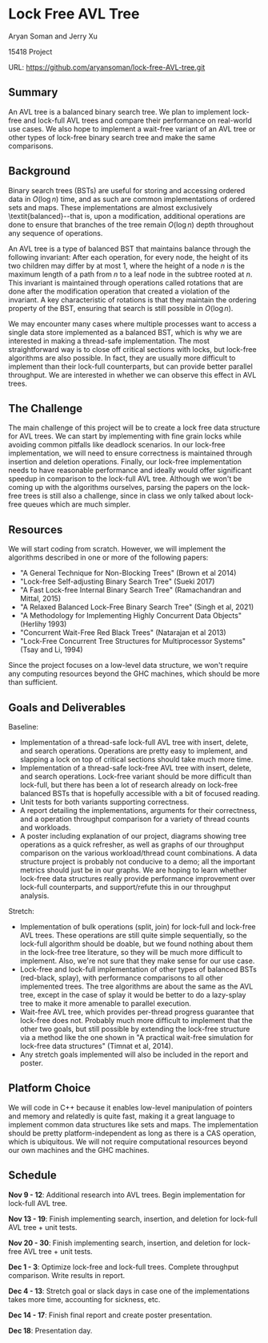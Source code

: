 # Lock Free AVL Tree

Aryan Soman and Jerry Xu 

15418 Project 

URL: https://github.com/aryansoman/lock-free-AVL-tree.git

## Summary 

An AVL tree is a balanced binary search tree. We plan to implement lock-free and lock-full AVL trees and compare their performance on real-world use cases. We also hope to implement a wait-free variant of an AVL tree or other types of lock-free binary search tree and make the same comparisons.

## Background



Binary search trees (BSTs) are useful for storing and accessing ordered data in $O(\log n)$ time, and as such are common implementations of ordered sets and maps. These implementations are almost exclusively \textit{balanced}--that is, upon a modification, additional operations are done to ensure that branches of the tree remain $O(\log n)$ depth throughout any sequence of operations. 

An AVL tree is a type of balanced BST that maintains balance through the following invariant: After each operation, for every node, the height of its two children may differ by at most $1$, where the height of a node $n$ is the maximum length of a path from $n$ to a leaf node in the subtree rooted at $n$. This invariant is maintained through operations called rotations that are done after the modification operation that created a violation of the invariant. A key characteristic of rotations is that they maintain the ordering property of the BST, ensuring that search is still possible in $O(\log n)$.  

We may encounter many cases where multiple processes want to access a single data store implemented as a balanced BST, which is why we are interested in making a thread-safe implementation. The most straightforward way is to close off critical sections with locks, but lock-free algorithms are also possible. In fact, they are usually more difficult to implement than their lock-full counterparts, but can provide better parallel throughput. We are interested in whether we can observe this effect in AVL trees.

## The Challenge

The main challenge of this project will be to create a lock free data structure for AVL trees. We can start by implementing with fine grain locks while avoiding common pitfalls like deadlock scenarios. In our lock-free implementation, we will need to ensure correctness is maintained through insertion and deletion operations. Finally, our lock-free implementation needs to have reasonable performance and ideally would offer significant speedup in comparison to the lock-full AVL tree. Although we won't be coming up with the algorithms ourselves, parsing the papers on the lock-free trees is still also a challenge, since in class we only talked about lock-free queues which are much simpler. 

## Resources

We will start coding from scratch. However, we will implement the algorithms described in one or more of the following papers:

- "A General Technique for Non-Blocking Trees" (Brown et al 2014)
- "Lock-free Self-adjusting Binary Search Tree" (Sueki 2017)
- "A Fast Lock-free Internal Binary Search Tree" (Ramachandran and Mittal, 2015)
- "A Relaxed Balanced Lock-Free Binary Search Tree" (Singh et al, 2021) 
- "A Methodology for Implementing Highly Concurrent Data Objects" (Herlihy 1993)
- "Concurrent Wait-Free Red Black Trees" (Natarajan et al 2013)
- "Lock-Free Concurrent Tree Structures for Multiprocessor Systems" (Tsay and Li, 1994)

Since the project focuses on a low-level data structure, we won't require any computing resources beyond the GHC machines, which should be more than sufficient. 

## Goals and Deliverables

Baseline:
- Implementation of a thread-safe lock-full AVL tree with insert, delete, and search operations. Operations are pretty easy to implement, and slapping a lock on top of critical sections should take much more time. 
- Implementation of a thread-safe lock-free AVL tree with insert, delete, and search operations. Lock-free variant should be more difficult than lock-full, but there has been a lot of research already on lock-free balanced BSTs that is hopefully accessible with a bit of focused reading.
- Unit tests for both variants supporting correctness. 
- A report detailing the implementations, arguments for their correctness, and a operation throughput comparison for a variety of thread counts and workloads. 
- A poster including explanation of our project, diagrams showing tree operations as a quick refresher, as well as graphs of our throughput comparison on the various workload/thread count combinations. A data structure project is probably not conducive to a demo; all the important metrics should just be in our graphs. We are hoping to learn whether lock-free data structures really provide performance improvement over lock-full counterparts, and support/refute this in our throughput analysis. 

Stretch:
- Implementation of bulk operations (split, join) for lock-full and lock-free AVL trees. These operations are still quite simple sequentially, so the lock-full algorithm should be doable, but we found nothing about them in the lock-free tree literature, so they will be much more difficult to implement. Also, we're not sure that they make sense for our use case. 
- Lock-free and lock-full implementation of other types of balanced BSTs (red-black, splay), with performance comparisons to all other implemented trees. The tree algorithms are about the same as the AVL tree, except in the case of splay it would be better to do a lazy-splay tree to make it more amenable to parallel execution.
- Wait-free AVL tree, which provides per-thread progress guarantee that lock-free does not. Probably much more difficult to implement that the other two goals, but still possible by extending the lock-free structure via a method like the one shown in "A practical wait-free simulation for lock-free data structures" (Timnat et al, 2014). 
- Any stretch goals implemented will also be included in the report and poster.

## Platform Choice

We will code in C++ because it enables low-level manipulation of pointers and memory and relatedly is quite fast, making it a great language to implement common data structures like sets and maps. The implementation should be pretty platform-independent as long as there is a CAS operation, which is ubiquitous. We will not require computational resources beyond our own machines and the GHC machines. 

## Schedule

**Nov 9 - 12**: Additional research into AVL trees. Begin implementation for lock-full AVL tree.

**Nov 13 - 19**: Finish implementing search, insertion, and deletion for lock-full AVL tree + unit tests.

**Nov 20 - 30**: Finish implementing search, insertion, and deletion for lock-free AVL tree + unit tests.

**Dec 1 -  3**: Optimize lock-free and lock-full trees. Complete throughput comparison. Write results in report.

**Dec 4 -  13**: Stretch goal or slack days in case one of the implementations takes more time, accounting for sickness, etc. 

**Dec 14 - 17**: Finish final report and create poster presentation.

**Dec 18**: Presentation day.
